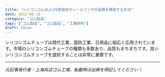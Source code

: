 ```yaml
---
title: "シリコンゴムおよびV型組合せシールリングの品質を検測する方法"
date: 2013-06-15
category: "ゴム製品"
tags: ["ゴム製品", "ゴム製品", "工業材料"]
draft: false
---
```


シリコンゴムチューブは現代工業、国防工業、日用品に幅広く応用されています。市場のシリコンゴムチューブの種類も多数あり、品質もまちまちです。良いシリコンゴムチューブを選択することは非常に重要です。

---

*元記事発行者：上海尚迈ゴム工場、転載時は出典を明記してください！*